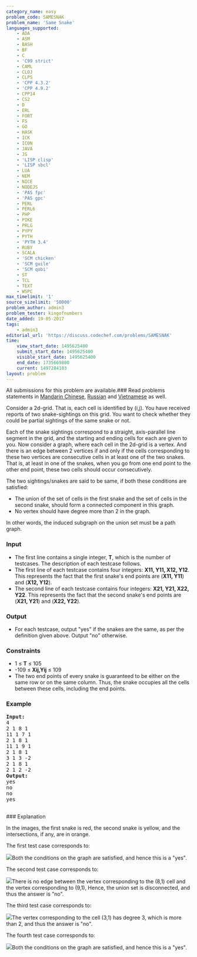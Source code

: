 ```yaml
---
category_name: easy
problem_code: SAMESNAK
problem_name: 'Same Snake'
languages_supported:
    - ADA
    - ASM
    - BASH
    - BF
    - C
    - 'C99 strict'
    - CAML
    - CLOJ
    - CLPS
    - 'CPP 4.3.2'
    - 'CPP 4.9.2'
    - CPP14
    - CS2
    - D
    - ERL
    - FORT
    - FS
    - GO
    - HASK
    - ICK
    - ICON
    - JAVA
    - JS
    - 'LISP clisp'
    - 'LISP sbcl'
    - LUA
    - NEM
    - NICE
    - NODEJS
    - 'PAS fpc'
    - 'PAS gpc'
    - PERL
    - PERL6
    - PHP
    - PIKE
    - PRLG
    - PYPY
    - PYTH
    - 'PYTH 3.4'
    - RUBY
    - SCALA
    - 'SCM chicken'
    - 'SCM guile'
    - 'SCM qobi'
    - ST
    - TCL
    - TEXT
    - WSPC
max_timelimit: '1'
source_sizelimit: '50000'
problem_author: admin3
problem_tester: kingofnumbers
date_added: 19-05-2017
tags:
    - admin3
editorial_url: 'https://discuss.codechef.com/problems/SAMESNAK'
time:
    view_start_date: 1495625400
    submit_start_date: 1495625400
    visible_start_date: 1495625400
    end_date: 1735669800
    current: 1497284103
layout: problem
---
```

All submissions for this problem are available.###  Read problems statements in [Mandarin Chinese](http://www.codechef.com/download/translated/SNCKQL17/mandarin/SAMESNAK.pdf), [Russian](http://www.codechef.com/download/translated/SNCKQL17/russian/SAMESNAK.pdf) and [Vietnamese](http://www.codechef.com/download/translated/SNCKQL17/vietnamese/SAMESNAK.pdf) as well.

Consider a 2d-grid. That is, each cell is identified by (i,j). You have received reports of two snake-sightings on this grid. You want to check whether they could be partial sightings of the same snake or not.

Each of the snake sightings correspond to a straight, axis-parallel line segment in the grid, and the starting and ending cells for each are given to you. Now consider a graph, where each cell in the 2d-grid is a vertex. And there is an edge between 2 vertices if and only if the cells corresponding to these two vertices are consecutive cells in at least one of the two snakes. That is, at least in one of the snakes, when you go from one end point to the other end point, these two cells should occur consecutively.

The two sightings/snakes are said to be same, if both these conditions are satisfied:

- The union of the set of cells in the first snake and the set of cells in the second snake, should form a connected component in this graph.
- No vertex should have degree more than 2 in the graph.

In other words, the induced subgraph on the union set must be a path graph.

### Input

- The first line contains a single integer, **T**, which is the number of testcases. The description of each testcase follows.
- The first line of each testcase contains four integers: **X11, Y11, X12, Y12**. This represents the fact that the first snake's end points are (**X11, Y11**) and (**X12, Y12**).
- The second line of each testcase contains four integers: **X21, Y21, X22, Y22**. This represents the fact that the second snake's end points are (**X21, Y21**) and (**X22, Y22**).

### Output

- For each testcase, output "yes" if the snakes are the same, as per the definition given above. Output "no" otherwise.

### Constraints

- 1 ≤ **T** ≤ 105
- -109 ≤ **Xij,Yij** ≤ 109
- The two end points of every snake is guaranteed to be either on the same row or on the same column. Thus, the snake occupies all the cells between these cells, including the end points.

### Example

<pre><b>Input:</b>
4
2 1 8 1
11 1 7 1
2 1 8 1
11 1 9 1
2 1 8 1
3 1 3 -2
2 1 8 1
2 1 2 -2
<b>Output:</b>
yes
no
no
yes

</pre>### Explanation
In the images, the first snake is red, the second snake is yellow, and the intersections, if any, are in orange.

The first test case corresponds to:

![](https://codechef.com/download/SNCKQL17/SAMESNAK/image1.png)Both the conditions on the graph are satisfied, and hence this is a "yes".

The second test case corresponds to:

![](https://codechef.com/download/SNCKQL17/SAMESNAK/image2.png)There is no edge between the vertex corresponding to the (8,1) cell and the vertex corresponding to (9,1), Hence, the union set is disconnected, and thus the answer is "no".

The third test case corresponds to:

![](https://codechef.com/download/SNCKQL17/SAMESNAK/image3.png)The vertex corresponding to the cell (3,1) has degree 3, which is more than 2, and thus the answer is "no".

The fourth test case corresponds to:

![](https://codechef.com/download/SNCKQL17/SAMESNAK/image4.png)Both the conditions on the graph are satisfied, and hence this is a "yes".
